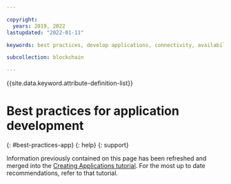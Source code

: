 ```yaml
---

copyright:
  years: 2019, 2022
lastupdated: "2022-01-11"

keywords: best practices, develop applications, connectivity, availability, mutual TLS, CouchDB

subcollection: blockchain

---
```


{{site.data.keyword.attribute-definition-list}}




# Best practices for application development
{: #best-practices-app}
{: help}
{: support}



Information previously contained on this page has been refreshed and merged into the [Creating Applications tutorial](/docs/blockchain?topic=blockchain-ibp-console-app). For the most up to date recommendations, refer to that tutorial.
